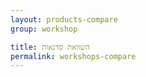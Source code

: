 ```yaml
---
layout: products-compare
group: workshop

title: השוואת סדנאות
permalink: workshops-compare
---
```

